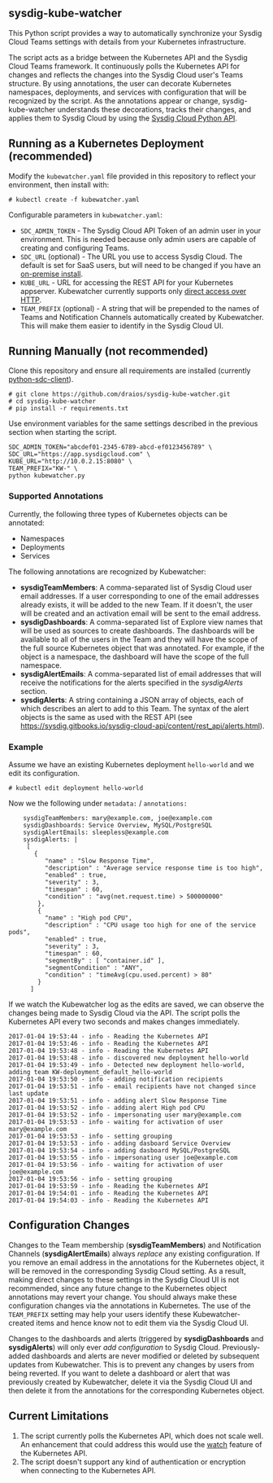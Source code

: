 ## sysdig-kube-watcher
This Python script provides a way to automatically synchronize your Sysdig Cloud Teams settings with details from your Kubernetes infrastructure.

The script acts as a bridge between the Kubernetes API and the Sysdig Cloud Teams framework. It continuously polls the Kubernetes API for changes and reflects the changes into the Sysdig Cloud user's Teams structure. By using annotations, the user can decorate Kubernetes namespaces, deployments, and services with configuration that will be recognized by the script. As the annotations appear or change, sysdig-kube-watcher understands these decorations, tracks their changes, and applies them to Sysdig Cloud by using the [Sysdig Cloud Python API](https://github.com/draios/python-sdc-client).

## Running as a Kubernetes Deployment (recommended)

Modify the `kubewatcher.yaml` file provided in this repository to reflect your environment, then install with:

`# kubectl create -f kubewatcher.yaml`

Configurable parameters in `kubewatcher.yaml`:

* `SDC_ADMIN_TOKEN` - The Sysdig Cloud API Token of an admin user in your environment. This is needed because only admin users are capable of creating and configuring Teams.
* `SDC_URL` (optional) - The URL you use to access Sysdig Cloud. The default is set for SaaS users, but will need to be changed if you have an [on-premise install](https://support.sysdigcloud.com/hc/en-us/articles/206519903-On-Premises-Installation-Guide).
* `KUBE_URL` - URL for accessing the REST API for your Kubernetes appserver. Kubewatcher currently supports only [direct access over HTTP](http://kubernetes.io/docs/user-guide/accessing-the-cluster/#directly-accessing-the-rest-api).
* `TEAM_PREFIX` (optional) - A string that will be prepended to the names of Teams and Notification Channels automatically created by Kubewatcher. This will make them easier to identify in the Sysdig Cloud UI.

## Running Manually (not recommended)

Clone this repository and ensure all requirements are installed (currently [python-sdc-client](https://github.com/draios/python-sdc-client)).

```
# git clone https://github.com/draios/sysdig-kube-watcher.git
# cd sysdig-kube-watcher
# pip install -r requirements.txt
```

Use environment variables for the same settings described in the previous section when starting the script.

```
SDC_ADMIN_TOKEN="abcdef01-2345-6789-abcd-ef0123456789" \
SDC_URL="https://app.sysdigcloud.com" \
KUBE_URL="http://10.0.2.15:8080" \
TEAM_PREFIX="KW-" \
python kubewatcher.py
```

### Supported Annotations

Currently, the following three types of Kubernetes objects can be annotated:
- Namespaces
- Deployments
- Services

The following annotations are recognized by Kubewatcher:

- **sysdigTeamMembers**: A comma-separated list of Sysdig Cloud user email addresses. If a user corresponding to one of the email addresses already exists, it will be added to the new Team. If it doesn't, the user will be created and an activation email will be sent to the email address.
- **sysdigDashboards**: A comma-separated list of Explore view names that will be used as sources to create dashboards. The dashboards will be available to all of the users in the Team and they will have the scope of the full source Kubernetes object that was annotated. For example, if the object is a namespace, the dashboard will have the scope of the full namespace.
- **sysdigAlertEmails**: A comma-separated list of email addresses that will receive the notifications for the alerts specified in the _sysdigAlerts_ section. 
- **sysdigAlerts**: A string containing a JSON array of objects, each of which describes an alert to add to this Team. The syntax of the alert objects is the same as used with the REST API (see https://sysdig.gitbooks.io/sysdig-cloud-api/content/rest_api/alerts.html).

### Example

Assume we have an existing Kubernetes deployment `hello-world` and we edit its configuration.

`# kubectl edit deployment hello-world`

Now we the following under `metadata:` / `annotations:`

```
    sysdigTeamMembers: mary@example.com, joe@example.com
    sysdigDashboards: Service Overview, MySQL/PostgreSQL
    sysdigAlertEmails: sleepless@example.com
    sysdigAlerts: | 
     [ 
       {
          "name" : "Slow Response Time",
          "description" : "Average service response time is too high",
          "enabled" : true,
          "severity" : 3,
          "timespan" : 60,
          "condition" : "avg(net.request.time) > 500000000"        
        },
        {
          "name" : "High pod CPU",
          "description" : "CPU usage too high for one of the service pods",
          "enabled" : true,
          "severity" : 3,
          "timespan" : 60,
          "segmentBy" : [ "container.id" ],
          "segmentCondition" : "ANY",
          "condition" : "timeAvg(cpu.used.percent) > 80"            
        }
      ]
```

If we watch the Kubewatcher log as the edits are saved, we can observe the changes being made to Sysdig Cloud via the API. The script polls the Kubernetes API every two seconds and makes changes immediately.


```
2017-01-04 19:53:44 - info - Reading the Kubernetes API
2017-01-04 19:53:46 - info - Reading the Kubernetes API
2017-01-04 19:53:48 - info - Reading the Kubernetes API
2017-01-04 19:53:48 - info - discovered new deployment hello-world
2017-01-04 19:53:49 - info - Detected new deployment hello-world, adding team KW-deployment_default_hello-world
2017-01-04 19:53:50 - info - adding notification recipients
2017-01-04 19:53:51 - info - email recipients have not changed since last update
2017-01-04 19:53:51 - info - adding alert Slow Response Time
2017-01-04 19:53:52 - info - adding alert High pod CPU
2017-01-04 19:53:52 - info - impersonating user mary@example.com
2017-01-04 19:53:53 - info - waiting for activation of user mary@example.com
2017-01-04 19:53:53 - info - setting grouping
2017-01-04 19:53:53 - info - adding dasboard Service Overview
2017-01-04 19:53:54 - info - adding dasboard MySQL/PostgreSQL
2017-01-04 19:53:55 - info - impersonating user joe@example.com
2017-01-04 19:53:56 - info - waiting for activation of user joe@example.com
2017-01-04 19:53:56 - info - setting grouping
2017-01-04 19:53:59 - info - Reading the Kubernetes API
2017-01-04 19:54:01 - info - Reading the Kubernetes API
2017-01-04 19:54:03 - info - Reading the Kubernetes API
```

## Configuration Changes

Changes to the Team membership (**sysdigTeamMembers**) and Notification Channels (**sysdigAlertEmails**) always _replace_ any existing configuration. If you remove an email address in the annotations for the Kubernetes object, it will be removed in the corresponding Sysdig Cloud setting. As a result, making direct changes to these settings in the Sysdig Cloud UI is not recommended, since any future change to the Kubernetes object annotations may revert your change. You should always make these configuration changes via the annotations in Kubernetes. The use of the `TEAM_PREFIX` setting may help your users identify these Kubewatcher-created items and hence know not to edit them via the Sysdig Cloud UI.

Changes to the dashboards and alerts (triggered by **sysdigDashboards** and **sysdigAlerts**) will only ever _add configuration_ to Sysdig Cloud. Previously-added dashboards and alerts are never modified or deleted by subsequent updates from Kubewatcher. This is to prevent any changes by users from being reverted. If you want to delete a dashboard or alert that was previously created by Kubewatcher, delete it via the Sysdig Cloud UI and then delete it from the annotations for the corresponding Kubernetes object.

## Current Limitations

1. The script currently polls the Kubernetes API, which does not scale well. An enhancement that could address this would use the [watch](https://github.com/kubernetes-incubator/client-python) feature of the Kubernetes API.
2. The script doesn't support any kind of authentication or encryption when connecting to the Kubernetes API.
